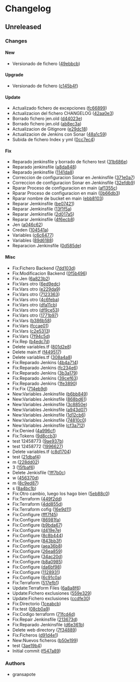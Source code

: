 # Changelog

## Unreleased

### Changes

#### New

* Versionado de fichero ([49ebbcb](https://github.com/gransapote/lab/commit/49ebbcb))

#### Upgrade

* Versionado de fichero ([c145b4f](https://github.com/gransapote/lab/commit/c145b4f))

#### Update

* Actualizado fichero de excepciones ([fc66899](https://github.com/gransapote/lab/commit/fc66899))
* Actualizacion del fichero CHANGELOG ([42aa0e3](https://github.com/gransapote/lab/commit/42aa0e3))
* Borrado fichero jen.old ([d44023e](https://github.com/gransapote/lab/commit/d44023e))
* Borrado fichero jen.old ([ab8ec3a](https://github.com/gransapote/lab/commit/ab8ec3a))
* Actualizacion de Gitignore ([e29dc18](https://github.com/gransapote/lab/commit/e29dc18))
* Actualizacion de Jenkins con Sonar ([48a1c59](https://github.com/gransapote/lab/commit/48a1c59))
* Subida de fichero Index y yml ([0cc7ec4](https://github.com/gransapote/lab/commit/0cc7ec4))

#### Fix

* Reparado jenkinsfile y borrado de fichero test ([31b686e](https://github.com/gransapote/lab/commit/31b686e))
* Reparado jenkinsfile ([a8da848](https://github.com/gransapote/lab/commit/a8da848))
* Reparado jenkinsfile ([1141da8](https://github.com/gransapote/lab/commit/1141da8))
* Correccion de configuracion Sonar en Jenkinsfile ([371e0a7](https://github.com/gransapote/lab/commit/371e0a7))
* Correccion de configuracion Sonar en Jenkinsfile ([32efdb9](https://github.com/gransapote/lab/commit/32efdb9))
* Rparar Proceso de configuracion en main ([af1355c](https://github.com/gransapote/lab/commit/af1355c))
* Rparar Proceso de configuracion en main ([0b66db3](https://github.com/gransapote/lab/commit/0b66db3))
* Rparar nombre de bucket en main ([ebb8103](https://github.com/gransapote/lab/commit/ebb8103))
* Reparar Jemkinsfile ([be07421](https://github.com/gransapote/lab/commit/be07421))
* Reparar Jemkinsfile ([13f1f5a](https://github.com/gransapote/lab/commit/13f1f5a))
* Reparar Jemkinsfile ([2d017a5](https://github.com/gransapote/lab/commit/2d017a5))
* Reparar Jemkinsfile ([4f6ecb8](https://github.com/gransapote/lab/commit/4f6ecb8))
* Jen ([a046c62](https://github.com/gransapote/lab/commit/a046c62))
* Creden ([104541a](https://github.com/gransapote/lab/commit/104541a))
* Variables ([c6c6477](https://github.com/gransapote/lab/commit/c6c6477))
* Variables ([89d6188](https://github.com/gransapote/lab/commit/89d6188))
* Reparacion Jenkinsfile ([0d585de](https://github.com/gransapote/lab/commit/0d585de))

#### Misc

* Fix:Fichero Backend ([7dd103d](https://github.com/gransapote/lab/commit/7dd103d))
* Fix:Modificacion Backend ([0f5b496](https://github.com/gransapote/lab/commit/0f5b496))
* Fix:Jen ([6a823b2](https://github.com/gransapote/lab/commit/6a823b2))
* Fix:Vars otro ([6ed9edc](https://github.com/gransapote/lab/commit/6ed9edc))
* Fix:Vars otro ([e229da9](https://github.com/gransapote/lab/commit/e229da9))
* Fix:Vars otro ([7123363](https://github.com/gransapote/lab/commit/7123363))
* Fix:Vars otro ([4c6feba](https://github.com/gransapote/lab/commit/4c6feba))
* Fix:Vars otro ([dfa11cb](https://github.com/gransapote/lab/commit/dfa11cb))
* Fix:Vars otro ([df9ce53](https://github.com/gransapote/lab/commit/df9ce53))
* Fix:Vars otro ([1771b97](https://github.com/gransapote/lab/commit/1771b97))
* Fix:Vars ([b386b58](https://github.com/gransapote/lab/commit/b386b58))
* Fix:Vars ([fccae01](https://github.com/gransapote/lab/commit/fccae01))
* Fix:Vars ([c2e5313](https://github.com/gransapote/lab/commit/c2e5313))
* Fix:Vars ([7f94c5d](https://github.com/gransapote/lab/commit/7f94c5d))
* Fix:Rep ([b4edc7d](https://github.com/gransapote/lab/commit/b4edc7d))
* Delete variables.tf ([801d2e8](https://github.com/gransapote/lab/commit/801d2e8))
* Delete main.tf ([f449517](https://github.com/gransapote/lab/commit/f449517))
* Delete variables.tf ([308a4a8](https://github.com/gransapote/lab/commit/308a4a8))
* Fix:Reparado Jenkins ([4b4a714](https://github.com/gransapote/lab/commit/4b4a714))
* Fix:Reparado Jenkins ([fc234e6](https://github.com/gransapote/lab/commit/fc234e6))
* Fix:Reparado Jenkins ([3b3a179](https://github.com/gransapote/lab/commit/3b3a179))
* Fix:Reparado Jenkins ([39cef63](https://github.com/gransapote/lab/commit/39cef63))
* Fix:Reparado Jenkins ([1fe3890](https://github.com/gransapote/lab/commit/1fe3890))
* Fix:Fix ([714eb9d](https://github.com/gransapote/lab/commit/714eb9d))
* New:Variables Jenkinsfile ([b6bb849](https://github.com/gransapote/lab/commit/b6bb849))
* New:Variables Jenkinsfile ([868bd61](https://github.com/gransapote/lab/commit/868bd61))
* New:Variables Jenkinsfile ([3c8850e](https://github.com/gransapote/lab/commit/3c8850e))
* New:Variables Jenkinsfile ([a943d07](https://github.com/gransapote/lab/commit/a943d07))
* New:Variables Jenkinsfile ([1d12cb6](https://github.com/gransapote/lab/commit/1d12cb6))
* New:Variables Jenkinsfile ([74810c0](https://github.com/gransapote/lab/commit/74810c0))
* New:Variables Jenkinsfile ([cf3a712](https://github.com/gransapote/lab/commit/cf3a712))
* Fix:Denied ([4a996cf](https://github.com/gransapote/lab/commit/4a996cf))
* Fix:Tokens ([9d8ccb3](https://github.com/gransapote/lab/commit/9d8ccb3))
* test 12458773 ([9ae937b](https://github.com/gransapote/lab/commit/9ae937b))
* test 12458772 ([1996627](https://github.com/gransapote/lab/commit/1996627))
* Delete variables.tf ([c8d1704](https://github.com/gransapote/lab/commit/c8d1704))
* test ([21dbaf4](https://github.com/gransapote/lab/commit/21dbaf4))
* m ([228dd02](https://github.com/gransapote/lab/commit/228dd02))
* 3 ([15fbaf6](https://github.com/gransapote/lab/commit/15fbaf6))
* Delete Jenkisfile ([1ff7b0c](https://github.com/gransapote/lab/commit/1ff7b0c))
* w ([456370d](https://github.com/gransapote/lab/commit/456370d))
* m ([8c9ed87](https://github.com/gransapote/lab/commit/8c9ed87))
* s ([8a4bc1b](https://github.com/gransapote/lab/commit/8a4bc1b))
* Fix:Otro cambio, luego los hago bien ([5eb88c0](https://github.com/gransapote/lab/commit/5eb88c0))
* Fix:Terraform ([449f2dd](https://github.com/gransapote/lab/commit/449f2dd))
* Fix:Terraform ([4dd855d](https://github.com/gransapote/lab/commit/4dd855d))
* Fix:Terraform cofig ([16e9d11](https://github.com/gransapote/lab/commit/16e9d11))
* Fix:Configure ([fff7f45](https://github.com/gransapote/lab/commit/fff7f45))
* Fix:Configure ([86981fa](https://github.com/gransapote/lab/commit/86981fa))
* Fix:Configure ([b9bda67](https://github.com/gransapote/lab/commit/b9bda67))
* Fix:Configure ([d419e7e](https://github.com/gransapote/lab/commit/d419e7e))
* Fix:Configure ([8c8b444](https://github.com/gransapote/lab/commit/8c8b444))
* Fix:Configure ([843bb3f](https://github.com/gransapote/lab/commit/843bb3f))
* Fix:Configure ([aea36b8](https://github.com/gransapote/lab/commit/aea36b8))
* Fix:Configure ([26ea859](https://github.com/gransapote/lab/commit/26ea859))
* Fix:Configure ([34ac20d](https://github.com/gransapote/lab/commit/34ac20d))
* Fix:Configure ([b8a0985](https://github.com/gransapote/lab/commit/b8a0985))
* Fix:Configure ([da6bf98](https://github.com/gransapote/lab/commit/da6bf98))
* Fix:Configure ([1128931](https://github.com/gransapote/lab/commit/1128931))
* Fix:Configure ([6c91c0a](https://github.com/gransapote/lab/commit/6c91c0a))
* Fix:Terraform ([517efb1](https://github.com/gransapote/lab/commit/517efb1))
* Update:Terraform Files ([6a8a8f6](https://github.com/gransapote/lab/commit/6a8a8f6))
* Update:Fichero exclusiones ([559e329](https://github.com/gransapote/lab/commit/559e329))
* Update:Fichero exclusiones ([ccdfe30](https://github.com/gransapote/lab/commit/ccdfe30))
* Fix:Directorio ([1ceabcb](https://github.com/gransapote/lab/commit/1ceabcb))
* Fix:test ([08cb0a9](https://github.com/gransapote/lab/commit/08cb0a9))
* Fix:Codigo terraform ([71fcd4d](https://github.com/gransapote/lab/commit/71fcd4d))
* Fix:Repair Jenkinsfile ([213673d](https://github.com/gransapote/lab/commit/213673d))
* Fix:Reparado Jenkinsfile ([d6e361b](https://github.com/gransapote/lab/commit/d6e361b))
* Delete web directory ([7f34889](https://github.com/gransapote/lab/commit/7f34889))
* Fix:Ficheros ([d91d4e1](https://github.com/gransapote/lab/commit/d91d4e1))
* New:Nuevos ficheros ([b50e199](https://github.com/gransapote/lab/commit/b50e199))
* test ([3ae19b4](https://github.com/gransapote/lab/commit/3ae19b4))
* Initial commit ([f547a89](https://github.com/gransapote/lab/commit/f547a89))

### Authors

* gransapote

